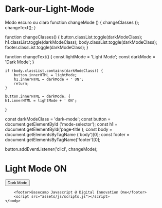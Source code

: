 # Dark-our-Light-Mode
Modo escuro ou claro
function changeMode () {
    changeClasses ();
    changeText();
}

function changeClasses() {
    button.classList.toggle(darkModeClass);
    h1.classList.toggle(darkModeClass);
    body.classList.toggle(darkModeClass);
    footer.classList.toggle(darkModeClass);
}

function changeText() {
    const lightMode = 'Light Mode';
    const darkMode = 'Dark Mode';
}

    if (body.classList.contains(darkModeClass)) {
        button.innerHTML = lightMode;
        h1.innerHTML = darkMode + ' ON';
        return;
    }

    button.innerHTML = darkMode; {
    h1.innerHTML = lightMode + ' ON';
}

const darkModeClass = 'dark-mode';
const button = document.getElementById ('mode-selector');
const h1 = document.getElementById('page-title');
const body = document.getElementsByTagName ('body')[0];
const footer = document.getElementsByTagName('footer')[0];

button.addEventListener('clicl', changeMode);




<!DOCTYPE html>
<html lang="eng">
    <head>
        <meta charset=""UTF-8" />
        <meta http-equi v="X-UA-Compatible" content="IE=edge" />
        <meta name="viewport" content="width=device-width, initial-scale=1.0" />
        <link rel="stylesheet" href="assets/css/styles.css" />
        <title> Dark mode and Light Mode</title>
    </head>
    <body>
        <main>
            <h1 id="page-title">Light Mode ON</h1>
            <button aria-label="selecionar-modo" id="mode-selector">Dark Mode</button>
        </main>

        <footer>Basecamp Javascript @ Digital Innovation One</footer>
        <script src="assets/js/scripts.js"></script>
    </body>
</html>
